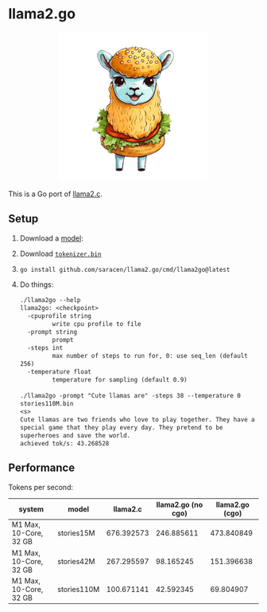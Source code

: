 # llama2.go

<p align="center">
  <img src="web/cute-llama-to-go.png" width="300" height="300" alt="Cute Llama">
</p>

This is a Go port of [llama2.c](https://github.com/karpathy/llama2.c).

## Setup

1. Download a [model](https://github.com/karpathy/llama2.c#models):
1. Download [`tokenizer.bin`](https://github.com/karpathy/llama2.c/raw/b4bb47bb7baf0a5fb98a131d80b4e1a84ad72597/tokenizer.bin)
1. `go install github.com/saracen/llama2.go/cmd/llama2go@latest`
1. Do things:

   ```shell
   ./llama2go --help
   llama2go: <checkpoint>
     -cpuprofile string
            write cpu profile to file
     -prompt string
            prompt
     -steps int
            max number of steps to run for, 0: use seq_len (default 256)
     -temperature float
            temperature for sampling (default 0.9)

   ./llama2go -prompt "Cute llamas are" -steps 38 --temperature 0 stories110M.bin
   <s>
   Cute llamas are two friends who love to play together. They have a special game that they play every day. They pretend to be superheroes and save the world.
   achieved tok/s: 43.268528
   ```

## Performance

Tokens per second:

| system                 | model       | llama2.c   | llama2.go (no cgo) | llama2.go (cgo)
| ---------------------- | ----------- | -----------| ------------------ | ---------------
| M1 Max, 10-Core, 32 GB | stories15M  | 676.392573 | 246.885611         | 473.840849
| M1 Max, 10-Core, 32 GB | stories42M  | 267.295597 | 98.165245          | 151.396638
| M1 Max, 10-Core, 32 GB | stories110M | 100.671141 | 42.592345          | 69.804907
